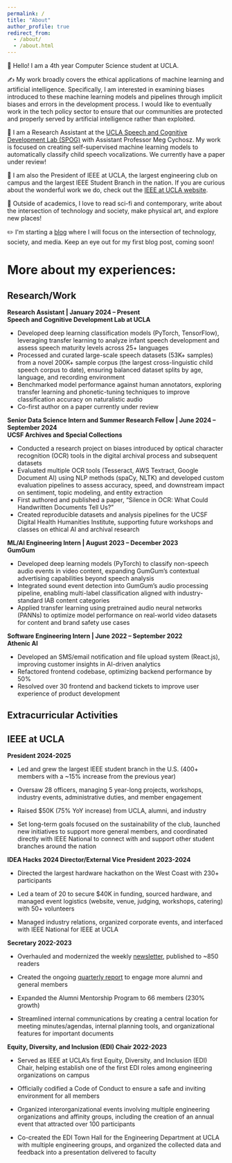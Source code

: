 ```yaml
---
permalink: /
title: "About"
author_profile: true
redirect_from: 
  - /about/
  - /about.html
---
```


👋 Hello! I am a 4th year Computer Science student at UCLA. 

✍️ My work broadly covers the ethical applications of machine learning and artificial intelligence. Specifically, I am interested in examining biases introduced to these machine learning models and pipelines through implicit biases and errors in the development process. I would like to eventually work in the tech policy sector to ensure that our communities are protected and properly served by artificial intelligence rather than exploited.

💬 I am a Research Assistant at the <a href="https://spog.ucla.edu/" target="_blank">UCLA Speech and Cognitive Development Lab (SPOG)</a> with Assistant Professor Meg Cychosz. My work is focused on creating self-supervised machine learning models to automatically classify child speech vocalizations. We currently have a paper under review!

🤖 I am also the President of IEEE at UCLA, the largest engineering club on campus and the largest IEEE Student Branch in the nation. If you are curious about the wonderful work we do, check out the <a href="https://ieeebruins.com/" target="_blank">IEEE at UCLA website</a>.

📖 Outside of academics, I love to read sci-fi and contemporary, write about the intersection of technology and society, make physical art, and explore new places!

✏️ I'm starting a <a href="https://theozhangg.github.io/blog/" target="_blank">blog</a> where I will focus on the intersection of technology, society, and media. Keep an eye out for my first blog post, coming soon!

# More about my experiences:
## Research/Work
**Research Assistant | January 2024 – Present**  
**Speech and Cognitive Development Lab at UCLA**  
* Developed deep learning classification models (PyTorch, TensorFlow), leveraging transfer learning to analyze infant speech development and assess speech maturity levels across 25+ languages
* Processed and curated large-scale speech datasets (53K+ samples) from a novel 200K+ sample corpus (the largest cross-linguistic child speech corpus to date), ensuring balanced dataset splits by age, language, and recording environment
* Benchmarked model performance against human annotators, exploring transfer learning and phonetic-tuning techniques to improve classification accuracy on naturalistic audio
* Co-first author on a paper currently under review

**Senior Data Science Intern and Summer Research Fellow	| June 2024 – September 2024**  
**UCSF Archives and Special Collections**  
* Conducted a research project on biases introduced by optical character recognition (OCR) tools in the digital archival process and subsequent datasets
* Evaluated multiple OCR tools (Tesseract, AWS Textract, Google Document AI) using NLP methods (spaCy, NLTK) and developed custom evaluation pipelines to assess accuracy, speed, and downstream impact on sentiment, topic modeling, and entity extraction
* First authored and published a paper, “Silence in OCR: What Could Handwritten Documents Tell Us?” 
* Created reproducible datasets and analysis pipelines for the UCSF Digital Health Humanities Institute, supporting future workshops and classes on ethical AI and archival research

**ML/AI Engineering Intern | August 2023 – December 2023**  
**GumGum**  
* Developed deep learning models (PyTorch) to classify non-speech audio events in video content, expanding GumGum’s contextual advertising capabilities beyond speech analysis
* Integrated sound event detection into GumGum’s audio processing pipeline, enabling multi-label classification aligned with industry-standard IAB content categories
* Applied transfer learning using pretrained audio neural networks (PANNs) to optimize model performance on real-world video datasets for content and brand safety use cases

**Software Engineering Intern | June 2022 – September 2022**  
**Athenic AI**  
* Developed an SMS/email notification and file upload system (React.js), improving customer insights in AI-driven analytics
* Refactored frontend codebase, optimizing backend performance by 50%
* Resolved over 30 frontend and backend tickets to improve user experience of product development

## Extracurricular Activities
## IEEE at UCLA
**President 2024-2025**

* Led and grew the largest IEEE student branch in the U.S. (400+ members with a ~15% increase from the previous year)

* Oversaw 28 officers, managing 5 year-long projects, workshops, industry events, administrative duties, and member engagement

* Raised $50K (75% YoY increase) from UCLA, alumni, and industry

* Set long-term goals focused on the sustainability of the club, launched new initiatives to support more general members, and coordinated directly with IEEE National to connect with and support other student branches around the nation

**IDEA Hacks 2024 Director/External Vice President 2023-2024**

* Directed the largest hardware hackathon on the West Coast with 230+ participants

* Led a team of 20 to secure $40K in funding, sourced hardware, and managed event logistics (website, venue, judging, workshops, catering) with 50+ volunteers

* Managed industry relations, organized corporate events, and interfaced with IEEE National for IEEE at UCLA

**Secretary 2022-2023**

* Overhauled and modernized the weekly <a href="https://uclaieeenewsletter.substack.com/" target="_blank">newsletter</a>, published to ~850 readers

* Created the ongoing <a href="https://uclaieeenewsletter.substack.com/p/ucla-ieee-winter-2025-wrap-up" target="_blank">quarterly report</a> to engage more alumni and general members

* Expanded the Alumni Mentorship Program to 66 members (230% growth)

* Streamlined internal communications by creating a central location for meeting minutes/agendas, internal planning tools, and organizational features for important documents

**Equity, Diversity, and Inclusion (EDI) Chair 2022-2023**

* Served as IEEE at UCLA’s first Equity, Diversity, and Inclusion (EDI) Chair, helping establish one of the first EDI roles among engineering organizations on campus

* Officially codified a Code of Conduct to ensure a safe and inviting environment for all members

* Organized interorganizational events involving multiple engineering organizations and affinity groups, including the creation of an annual event that attracted over 100 participants

* Co-created the EDI Town Hall for the Engineering Department at UCLA with multiple engineering groups, and organized the collected data and feedback into a presentation delivered to faculty
